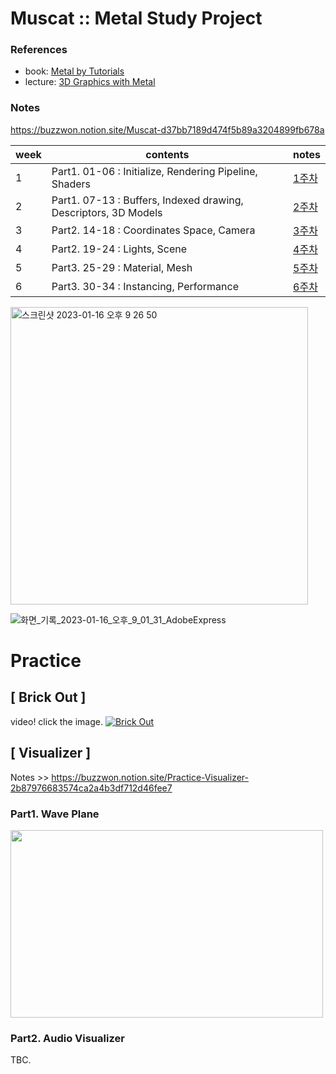 # Muscat :: Metal Study Project


### References
- book: [Metal by Tutorials](https://www.kodeco.com/books/metal-by-tutorials/v2.0)
- lecture: [3D Graphics with Metal](https://www.kodeco.com/1258241-3d-graphics-with-metal/)

### Notes
https://buzzwon.notion.site/Muscat-d37bb7189d474f5b89a3204899fb678a

|week|contents|notes|
|-|---|---|
|1|Part1. 01-06 : Initialize, Rendering Pipeline, Shaders|[1주차](https://buzzwon.notion.site/1-97ec3dc0160b4d1ea3894d8da479e4e5)|
|2|Part1. 07-13 : Buffers, Indexed drawing, Descriptors, 3D Models|[2주차](https://buzzwon.notion.site/2-44eff9f97d6b46aabb132ef7db0b5770)|
|3|Part2. 14-18 : Coordinates Space, Camera |[3주차](https://buzzwon.notion.site/3-828c1002deff4c09a11f54c5b910593f)|
|4|Part2. 19-24 : Lights, Scene |[4주차](https://buzzwon.notion.site/4-44032e93ec4248f8840f82112ef9d850)|
|5|Part3. 25-29 : Material, Mesh |[5주차](https://buzzwon.notion.site/5-70d930e550994cab94e54b439553c1ca)|
|6|Part3. 30-34 : Instancing, Performance |[6주차](https://buzzwon.notion.site/6-d5c2cc04a1fd4078a1db3ce9eb808ea8)|

<img width="476" alt="스크린샷 2023-01-16 오후 9 26 50" src="https://user-images.githubusercontent.com/34727587/212702096-7019f354-1ac5-4461-bbda-6b7c4fecae0f.png">

![화면_기록_2023-01-16_오후_9_01_31_AdobeExpress](https://user-images.githubusercontent.com/34727587/212702703-8e657466-68ef-4b21-8ecf-8f0048089d88.gif)


# Practice
## [ Brick Out ]
video! click the image.
[![Brick Out](https://img.youtube.com/vi/_zWes1LYyGs/0.jpg)](https://youtu.be/_zWes1LYyGs)


## [ Visualizer ]
Notes >> https://buzzwon.notion.site/Practice-Visualizer-2b87976683574ca2a4b3df712d46fee7

### Part1. Wave Plane
<img src="https://user-images.githubusercontent.com/34727587/219145590-fa448bed-492f-4e14-800b-80db08796579.gif" width="500" height="300"/>

### Part2. Audio Visualizer
TBC.
